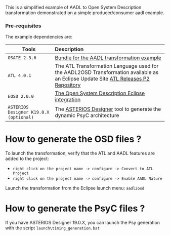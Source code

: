 This is a simplified example of AADL to Open System Description transformation demonstrated on a simple producer/consumer aadl example.

### Pre-requisites

The example dependencies are:

|                         Tools                         |                              Description                               |
| ----------------------------------------------------- | :--------------------------------------------------------------------- |
| `OSATE 2.3.6`                         		| [Bundle for the AADL transformation example](https://osate-build.sei.cmu.edu/download/osate/stable/2.3.6/products/) |
| `ATL 4.0.1`                               		| The ATL Transformation Language used for the AADL2OSD Transformation available as an Eclipse Update Site [ATL Releases P2 Repository](http://download.eclipse.org/mmt/atl/updates/releases) |
| `EOSD 2.0.0`                               		| [The Open System Description Eclipse integration](https://github.com/krono-safe/eosd/releases) |
| `ASTERIOS Designer K19.0.X (optional)`     		| The [ASTERIOS Designer](https://www.krono-safe.com/asterios-designer/) tool to generate the dynamic PsyC architecture  |

# How to generate the OSD files ?

To launch the transformation, verify that the ATL and AADL features are added to the project:

- `right click on the project name -> configure -> Convert to ATL Project`
- `right click on the project name -> configure -> Enable AADL Nature`

Launch the transformation from the Eclipse launch menu: `aadl2osd`

# How to generate the PsyC files ?

If you have ASTERIOS Designer 19.0.X, you can launch the Psy generation with the script `launch\timing_generation.bat`
